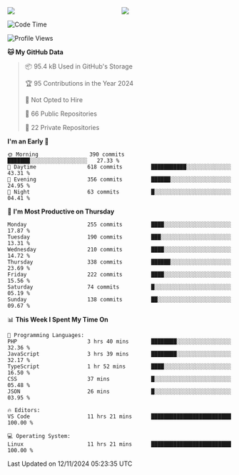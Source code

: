 <p style="display:flex;align-items:center;column-gap:0.5rem;" align="center">
  <img style="flex-grow:1;align-self:stretch;object-fit:cover;"  src ="https://github-readme-stats.vercel.app/api?username=gnoluv9x&show_icons=true&count_private=true&theme=chartreuse-dark&hide_border=true">
  <img style="flex-grow:1;align-self:stretch;object-fit:cover;"src ="https://github-readme-stats.vercel.app/api/top-langs/?username=gnoluv9x&layout=compact&hide_border=true&theme=chartreuse-dark&&langs_count=6&hide=jupyter%20notebook,tex,css,php&exclude_repo=Pacman-AI">
</p>

<!--START_SECTION:waka-->
![Code Time](http://img.shields.io/badge/Code%20Time-928%20hrs%201%20min-blue)

![Profile Views](http://img.shields.io/badge/Profile%20Views-1-blue)

**🐱 My GitHub Data** 

> 📦 95.4 kB Used in GitHub's Storage 
 > 
> 🏆 95 Contributions in the Year 2024
 > 
> 🚫 Not Opted to Hire
 > 
> 📜 66 Public Repositories 
 > 
> 🔑 22 Private Repositories 
 > 
**I'm an Early 🐤** 

```text
🌞 Morning                390 commits         ███████░░░░░░░░░░░░░░░░░░   27.33 % 
🌆 Daytime                618 commits         ███████████░░░░░░░░░░░░░░   43.31 % 
🌃 Evening                356 commits         ██████░░░░░░░░░░░░░░░░░░░   24.95 % 
🌙 Night                  63 commits          █░░░░░░░░░░░░░░░░░░░░░░░░   04.41 % 
```
📅 **I'm Most Productive on Thursday** 

```text
Monday                   255 commits         ████░░░░░░░░░░░░░░░░░░░░░   17.87 % 
Tuesday                  190 commits         ███░░░░░░░░░░░░░░░░░░░░░░   13.31 % 
Wednesday                210 commits         ████░░░░░░░░░░░░░░░░░░░░░   14.72 % 
Thursday                 338 commits         ██████░░░░░░░░░░░░░░░░░░░   23.69 % 
Friday                   222 commits         ████░░░░░░░░░░░░░░░░░░░░░   15.56 % 
Saturday                 74 commits          █░░░░░░░░░░░░░░░░░░░░░░░░   05.19 % 
Sunday                   138 commits         ██░░░░░░░░░░░░░░░░░░░░░░░   09.67 % 
```


📊 **This Week I Spent My Time On** 

```text
💬 Programming Languages: 
PHP                      3 hrs 40 mins       ████████░░░░░░░░░░░░░░░░░   32.36 % 
JavaScript               3 hrs 39 mins       ████████░░░░░░░░░░░░░░░░░   32.17 % 
TypeScript               1 hr 52 mins        ████░░░░░░░░░░░░░░░░░░░░░   16.50 % 
CSS                      37 mins             █░░░░░░░░░░░░░░░░░░░░░░░░   05.48 % 
JSON                     26 mins             █░░░░░░░░░░░░░░░░░░░░░░░░   03.95 % 

🔥 Editors: 
VS Code                  11 hrs 21 mins      █████████████████████████   100.00 % 

💻 Operating System: 
Linux                    11 hrs 21 mins      █████████████████████████   100.00 % 
```


 Last Updated on 12/11/2024 05:23:35 UTC
<!--END_SECTION:waka-->

